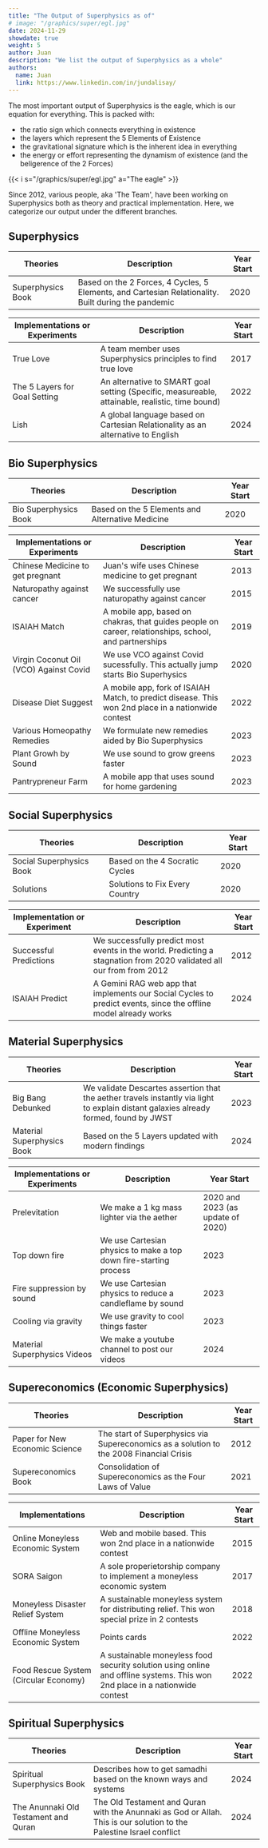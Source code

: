 ```yaml
---
title: "The Output of Superphysics as of"
# image: "/graphics/super/egl.jpg"
date: 2024-11-29
showdate: true
weight: 5
author: Juan
description: "We list the output of Superphysics as a whole"
authors:
  name: Juan
  link: https://www.linkedin.com/in/jundalisay/
---
```



The most important output of Superphysics is the eagle, which is our equation for everything. This is packed with:
- the ratio sign which connects everything in existence
- the layers which represent the 5 Elements of Existence
- the gravitational signature which is the inherent idea in everything
- the energy or effort representing the dynamism of existence (and the beligerence of the 2 Forces)

{{< i s="/graphics/super/egl.jpg" a="The eagle" >}} 


Since 2012, various people, aka 'The Team', have been working on Superphysics both as theory and practical implementation. Here, we categorize our output under the different branches.


## Superphysics 

Theories | Description | Year Start
--- | --- | --- 
Superphysics Book | Based on the 2 Forces, 4 Cycles, 5 Elements, and Cartesian Relationality. Built during the pandemic | 2020


Implementations or Experiments | Description | Year Start
--- | --- | --- 
True Love | A team member uses Superphysics principles to find true love | 2017
The 5 Layers for Goal Setting | An alternative to SMART goal setting (Specific, measureable, attainable, realistic, time bound) | 2022
Lish | A global language based on Cartesian Relationality as an alternative to English | 2024



## Bio Superphysics 

Theories | Description | Year Start
--- | --- | --- 
Bio Superphysics Book | Based on the 5 Elements and Alternative Medicine| 2020


Implementations or Experiments | Description | Year Start
--- | --- | --- 
Chinese Medicine to get pregnant | Juan's wife uses Chinese medicine to get pregnant | 2013
Naturopathy against cancer | We successfully use naturopathy against cancer | 2015
ISAIAH Match | A mobile app, based on chakras, that guides people on career, relationships, school, and partnerships | 2019
Virgin Coconut Oil (VCO) Against Covid | We use VCO against Covid sucessfully. This actually jump starts Bio Superhysics | 2020
Disease Diet Suggest | A mobile app, fork of ISAIAH Match, to predict disease. This won 2nd place in a nationwide contest | 2022
Various Homeopathy Remedies | We formulate new remedies aided by Bio Superphysics | 2023
Plant Growh by Sound | We use sound to grow greens faster | 2023
Pantrypreneur Farm | A mobile app that uses sound for home gardening | 2023


## Social Superphysics 

Theories | Description | Year Start
--- | --- | --- 
Social Superphysics Book | Based on the 4 Socratic Cycles | 2020
Solutions | Solutions to Fix Every Country | 2020


Implementation or Experiment | Description | Year Start
--- | --- | --- 
Successful Predictions | We successfully predict most events in the world. Predicting a stagnation from 2020 validated all our from from 2012 | 2012
ISAIAH Predict | A Gemini RAG web app that implements our Social Cycles to predict events, since the offline model already works | 2024




## Material Superphysics 

Theories | Description | Year Start
--- | --- | --- 
Big Bang Debunked | We validate Descartes assertion that the aether travels instantly via light to explain distant galaxies already formed, found by JWST | 2023
Material Superphysics Book | Based on the 5 Layers updated with modern findings | 2024 



Implementations or Experiments | Description | Year Start
--- | --- | --- 
Prelevitation | We make a 1 kg mass lighter via the aether | 2020 and 2023 (as update of 2020)
Top down fire | We use Cartesian physics to make a top down fire-starting process | 2023  
Fire suppression by sound | We use Cartesian physics to reduce a candleflame by sound | 2023 
Cooling via gravity | We use gravity to cool things faster | 2023 
Material Superphysics Videos | We make a youtube channel to post our videos | 2024 
 

## Supereconomics (Economic Superphysics)

Theories | Description | Year Start
--- | --- | --- 
Paper for New Economic Science | The start of Superphysics via Supereconomics as a solution to the 2008 Financial Crisis | 2012 
Supereconomics Book | Consolidation of Supereconomics as the Four Laws of Value | 2021


Implementations | Description | Year Start
--- | --- | --- 
Online Moneyless Economic System | Web and mobile based. This won 2nd place in a nationwide contest | 2015
SORA Saigon | A sole properietorship company to implement a moneyless economic system | 2017
Moneyless Disaster Relief System | A sustainable moneyless system for distributing relief. This won special prize in 2 contests | 2018
Offline Moneyless Economic System | Points cards | 2022
Food Rescue System (Circular Economy) | A sustainable moneyless food security solution using online and offline systems. This won 2nd place in a nationwide contest | 2022 


## Spiritual Superphysics 

Theories | Description | Year Start
--- | --- | --- 
Spiritual Superphysics Book | Describes how to get samadhi based on the known ways and systems | 2024
The Anunnaki Old Testament and Quran | The Old Testament and Quran with the Anunnaki as God or Allah. This is our solution to the Palestine Israel conflict | 2024

